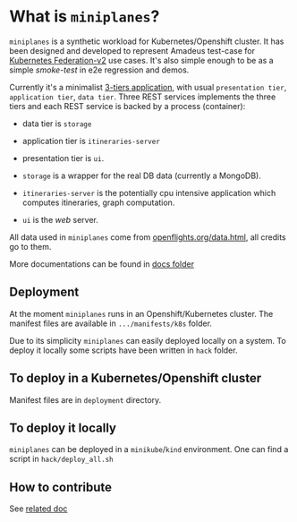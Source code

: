 # What is `miniplanes`?

`miniplanes` is a synthetic workload for Kubernetes/Openshift cluster. It has been designed and developed to represent Amadeus test-case for [Kubernetes Federation-v2](https://github.com/kubernetes-sigs/federation-v2) use cases. It's also simple enough to be as a simple _smoke-test_ in e2e regression and demos.


Currently  it's a minimalist [3-tiers application](https://en.wikipedia.org/wiki/Multitier_architecture#Three-tier_architecture), with usual `presentation tier`, `application tier`, `data tier`. Three REST services implements the three tiers and each REST service is backed by a process (container):

* data tier is `storage`
* application tier is `itineraries-server`
* presentation tier is `ui`.

* `storage` is a wrapper for the real DB data (currently a MongoDB).
* `itineraries-server` is the potentially cpu intensive application which computes itineraries, graph computation.
* `ui` is the _web_ server.

All data used in `miniplanes` come from [openflights.org/data.html](https://openflights.org/data.html), all credits go to them.

More documentations can be found in [docs folder](./docs)

## Deployment

At the moment `miniplanes` runs in an Openshift/Kubernetes cluster.
The manifest files are available in `.../manifests/k8s` folder.

Due to its simplicity `miniplanes` can  easily deployed locally on a system.
To deploy it locally some scripts have been written in `hack` folder.

## To deploy in a Kubernetes/Openshift cluster

Manifest files are in `deployment` directory.

## To deploy it locally

`miniplanes` can be deployed in a `minikube`/`kind` environment. One can find a script in `hack/deploy_all.sh`

## How to contribute

See [related doc](./docs/contrinute.md)
